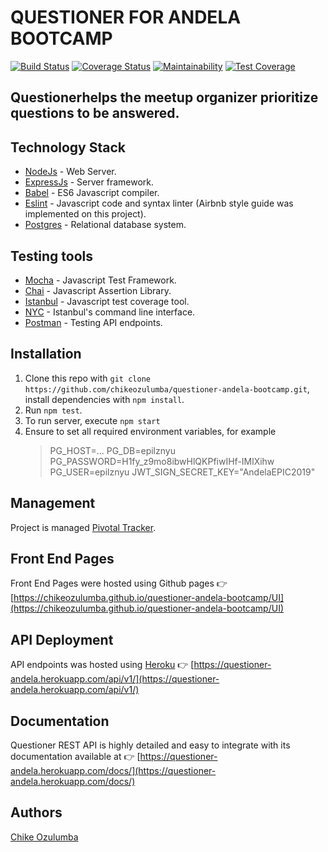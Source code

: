 # QUESTIONER FOR ANDELA BOOTCAMP

[![Build Status](https://travis-ci.org/chikeozulumba/questioner-andela-bootcamp.svg?branch=develop)](https://travis-ci.org/chikeozulumba/questioner-andela-bootcamp)
[![Coverage Status](https://coveralls.io/repos/github/chikeozulumba/questioner-andela-bootcamp/badge.svg)](https://coveralls.io/github/chikeozulumba/questioner-andela-bootcamp)
[![Maintainability](https://api.codeclimate.com/v1/badges/7a0f20a88e16e73f1bc5/maintainability)](https://codeclimate.com/github/chikeozulumba/questioner-andela-bootcamp/maintainability)
[![Test Coverage](https://api.codeclimate.com/v1/badges/7a0f20a88e16e73f1bc5/test_coverage)](https://codeclimate.com/github/chikeozulumba/questioner-andela-bootcamp/test_coverage)

## Questioner​ helps the meetup organizer prioritize questions to be answered.

## Technology Stack

- [NodeJs](https://nodejs.org/) - Web Server.
- [ExpressJs](https://expressjs.com/) - Server framework.
- [Babel](https://babeljs.io/) - ES6 Javascript compiler.
- [Eslint](https://eslint.org/) - Javascript code and syntax linter (Airbnb style guide was implemented on this project).
- [Postgres](https://www.postgresql.org/) - Relational database system.

## Testing tools

- [Mocha](https://mochajs.org/) - Javascript Test Framework.
- [Chai](https://www.chaijs.com/) - Javascript Assertion Library.
- [Istanbul](https://istanbul.js.org/) - Javascript test coverage tool.
- [NYC](https://github.com/istanbuljs/nyc) - Istanbul's command line interface.
- [Postman](https://www.getpostman.com/) - Testing API endpoints.

## Installation

1. Clone this repo with `git clone https://github.com/chikeozulumba/questioner-andela-bootcamp.git`, install dependencies with `npm install`.
2. Run `npm test`.
3. To run server, execute `npm start`
4. Ensure to set all required environment variables, for example
    > PG_HOST=...
    > PG_DB=epilznyu
    > PG_PASSWORD=H1fy_z9mo8ibwHlQKPfiwIHf-IMlXihw
    > PG_USER=epilznyu
    > JWT_SIGN_SECRET_KEY="AndelaEPIC2019"

## Management

Project is managed [Pivotal Tracker](https://www.pivotaltracker.com/n/projects/2232678).

## Front End Pages

Front End Pages were hosted using Github pages 👉 [https://chikeozulumba.github.io/questioner-andela-bootcamp/UI](https://chikeozulumba.github.io/questioner-andela-bootcamp/UI)

## API Deployment

API endpoints was hosted using [Heroku](https://heroku.com) 👉 [https://questioner-andela.herokuapp.com/api/v1/](https://questioner-andela.herokuapp.com/api/v1/)

## Documentation

Questioner REST API is highly detailed and easy to integrate with its documentation available at 👉 [https://questioner-andela.herokuapp.com/docs/](https://questioner-andela.herokuapp.com/docs/)

## Authors

[Chike Ozulumba](https://twitter.com/chikeozulumba)
